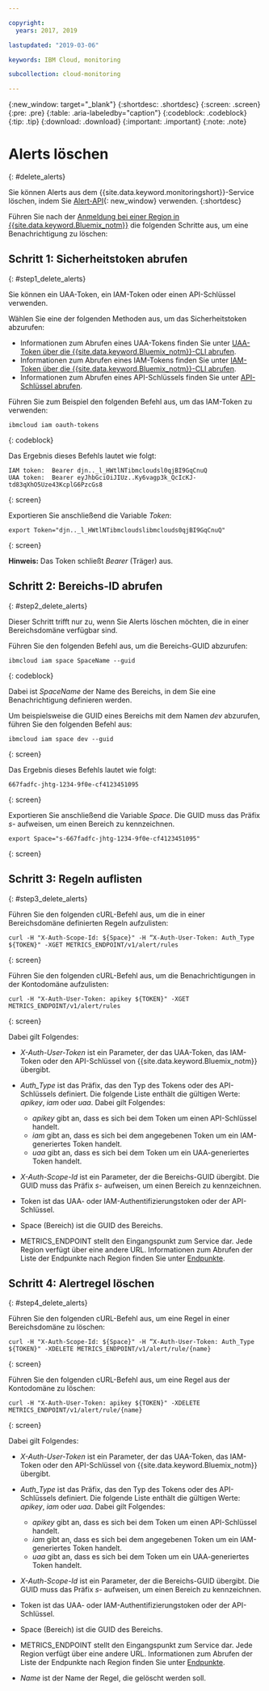 ```yaml
---

copyright:
  years: 2017, 2019

lastupdated: "2019-03-06"

keywords: IBM Cloud, monitoring

subcollection: cloud-monitoring

---
```


{:new_window: target="_blank"}
{:shortdesc: .shortdesc}
{:screen: .screen}
{:pre: .pre}
{:table: .aria-labeledby="caption"}
{:codeblock: .codeblock}
{:tip: .tip}
{:download: .download}
{:important: .important}
{:note: .note}



# Alerts löschen
{: #delete_alerts}

Sie können Alerts aus dem {{site.data.keyword.monitoringshort}}-Service löschen, indem Sie [Alert-API](https://console.bluemix.net/apidocs/940-ibm-cloud-monitoring-alerts-api?&language=node#introduction){: new_window} verwenden.
{:shortdesc}


Führen Sie nach der [Anmeldung bei einer Region in {{site.data.keyword.Bluemix_notm}}](/docs/services/cloud-monitoring/qa/cli_qa.html#login) die folgenden Schritte aus, um eine Benachrichtigung zu löschen:


## Schritt 1: Sicherheitstoken abrufen
{: #step1_delete_alerts}

Sie können ein UAA-Token, ein IAM-Token oder einen API-Schlüssel verwenden. 

Wählen Sie eine der folgenden Methoden aus, um das Sicherheitstoken abzurufen:
	
* Informationen zum Abrufen eines UAA-Tokens finden Sie unter [UAA-Token über die {{site.data.keyword.Bluemix_notm}}-CLI abrufen](/docs/services/cloud-monitoring/security/auth_uaa.html#uaa_cli).
* Informationen zum Abrufen eines IAM-Tokens finden Sie unter [IAM-Token über die {{site.data.keyword.Bluemix_notm}}-CLI abrufen](/docs/services/cloud-monitoring/security/auth_iam.html#auth_iam).
* Informationen zum Abrufen eines API-Schlüssels finden Sie unter [API-Schlüssel abrufen](/docs/services/cloud-monitoring/security/auth_api_key.html#auth_api_key).
	
Führen Sie zum Beispiel den folgenden Befehl aus, um das IAM-Token zu verwenden:

```
ibmcloud iam oauth-tokens
```
{: codeblock}
	
Das Ergebnis dieses Befehls lautet wie folgt:
	
```
IAM token:  Bearer djn.._l_HWtlNTibmcloudsl0qjBI9GqCnuQ
UAA token:  Bearer eyJhbGciOiJIUz..Ky6vagp3k_QcIcKJ-td83qXhO5Uze43KcplG6PzcGs8
```
{: screen}
	
Exportieren Sie anschließend die Variable *Token*:
	
```
export Token="djn.._l_HWtlNTibmcloudslibmclouds0qjBI9GqCnuQ"
```
{: screen}
	
**Hinweis:** Das Token schließt *Bearer* (Träger) aus.
	

## Schritt 2: Bereichs-ID abrufen 
{: #step2_delete_alerts}

Dieser Schritt trifft nur zu, wenn Sie Alerts löschen möchten, die in einer Bereichsdomäne verfügbar sind.

Führen Sie den folgenden Befehl aus, um die Bereichs-GUID abzurufen:
	
```
ibmcloud iam space SpaceName --guid
```
{: codeblock}
	
Dabei ist *SpaceName* der Name des Bereichs, in dem Sie eine Benachrichtigung definieren werden. 
	
Um beispielsweise die GUID eines Bereichs mit dem Namen *dev* abzurufen, führen Sie den folgenden Befehl aus:
	
```
ibmcloud iam space dev --guid
```
{: screen}
	
Das Ergebnis dieses Befehls lautet wie folgt:
	
```
667fadfc-jhtg-1234-9f0e-cf4123451095
```
{: screen}
	
Exportieren Sie anschließend die Variable *Space*. Die GUID muss das Präfix *s-* aufweisen, um einen Bereich zu kennzeichnen.
	
```
export Space="s-667fadfc-jhtg-1234-9f0e-cf4123451095"
```
{: screen}

	

## Schritt 3: Regeln auflisten
{: #step3_delete_alerts}


Führen Sie den folgenden cURL-Befehl aus, um die in einer Bereichsdomäne definierten Regeln aufzulisten:

```
curl -H "X-Auth-Scope-Id: ${Space}" -H “X-Auth-User-Token: Auth_Type ${TOKEN}" -XGET METRICS_ENDPOINT/v1/alert/rules

```
{: screen}

Führen Sie den folgenden cURL-Befehl aus, um die Benachrichtigungen in der Kontodomäne aufzulisten:

```
curl -H "X-Auth-User-Token: apikey ${TOKEN}" -XGET METRICS_ENDPOINT/v1/alert/rules
```
{: screen}

Dabei gilt Folgendes:
	
* *X-Auth-User-Token* ist ein Parameter, der das UAA-Token, das IAM-Token oder den API-Schlüssel von {{site.data.keyword.Bluemix_notm}} übergibt.
	
* *Auth_Type* ist das Präfix, das den Typ des Tokens oder des API-Schlüssels definiert. Die folgende Liste enthält die gültigen Werte: *apikey*, *iam* oder *uaa*. Dabei gilt Folgendes:

    * *apikey* gibt an, dass es sich bei dem Token um einen API-Schlüssel handelt.
	* *iam* gibt an, dass es sich bei dem angegebenen Token um ein IAM-generiertes Token handelt.
	* *uaa* gibt an, dass es sich bei dem Token um ein UAA-generiertes Token handelt.
	
* *X-Auth-Scope-Id* ist ein Parameter, der die Bereichs-GUID übergibt. Die GUID muss das Präfix *s-* aufweisen, um einen Bereich zu kennzeichnen. 
	
* Token ist das UAA- oder IAM-Authentifizierungstoken oder der API-Schlüssel.
	
* Space (Bereich) ist die GUID des Bereichs. 
	
* METRICS_ENDPOINT stellt den Eingangspunkt zum Service dar. Jede Region verfügt über eine andere URL. Informationen zum Abrufen der Liste der Endpunkte nach Region finden Sie unter [Endpunkte](/docs/services/cloud-monitoring/send_retrieve_metrics_ov.html#endpoints).


## Schritt 4: Alertregel löschen
{: #step4_delete_alerts}
  

Führen Sie den folgenden cURL-Befehl aus, um eine Regel in einer Bereichsdomäne zu löschen:

```
curl -H "X-Auth-Scope-Id: ${Space}" -H “X-Auth-User-Token: Auth_Type ${TOKEN}" -XDELETE METRICS_ENDPOINT/v1/alert/rule/{name} 
```
{: screen}

Führen Sie den folgenden cURL-Befehl aus, um eine Regel aus der Kontodomäne zu löschen:

```
curl -H "X-Auth-User-Token: apikey ${TOKEN}" -XDELETE METRICS_ENDPOINT/v1/alert/rule/{name} 
```
{: screen}

	
Dabei gilt Folgendes:
	
* *X-Auth-User-Token* ist ein Parameter, der das UAA-Token, das IAM-Token oder den API-Schlüssel von {{site.data.keyword.Bluemix_notm}} übergibt.
	
* *Auth_Type* ist das Präfix, das den Typ des Tokens oder des API-Schlüssels definiert. Die folgende Liste enthält die gültigen Werte: *apikey*, *iam* oder *uaa*. Dabei gilt Folgendes:

    * *apikey* gibt an, dass es sich bei dem Token um einen API-Schlüssel handelt.
	* *iam* gibt an, dass es sich bei dem angegebenen Token um ein IAM-generiertes Token handelt.
	* *uaa* gibt an, dass es sich bei dem Token um ein UAA-generiertes Token handelt.
	
* *X-Auth-Scope-Id* ist ein Parameter, der die Bereichs-GUID übergibt. Die GUID muss das Präfix *s-* aufweisen, um einen Bereich zu kennzeichnen. 
	
* Token ist das UAA- oder IAM-Authentifizierungstoken oder der API-Schlüssel.
	
* Space (Bereich) ist die GUID des Bereichs. 
	
* METRICS_ENDPOINT stellt den Eingangspunkt zum Service dar. Jede Region verfügt über eine andere URL. Informationen zum Abrufen der Liste der Endpunkte nach Region finden Sie unter [Endpunkte](/docs/services/cloud-monitoring/send_retrieve_metrics_ov.html#endpoints).

* *Name* ist der Name der Regel, die gelöscht werden soll.
	

